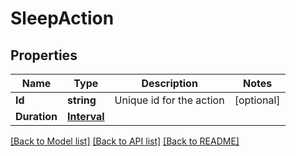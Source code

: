 # SleepAction

## Properties

Name | Type | Description | Notes
------------ | ------------- | ------------- | -------------
**Id** | **string** | Unique id for the action | [optional] 
**Duration** | [**Interval**](Interval.md) |  | 

[[Back to Model list]](../README.md#documentation-for-models) [[Back to API list]](../README.md#documentation-for-api-endpoints) [[Back to README]](../README.md)


